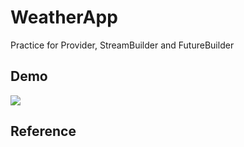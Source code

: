 # WeatherApp
Practice for Provider, StreamBuilder and FutureBuilder
## Demo  
<img src="https://github.com/ElectricGoal/WeatherApp/blob/main/preview/preview.mp4">    

## Reference

